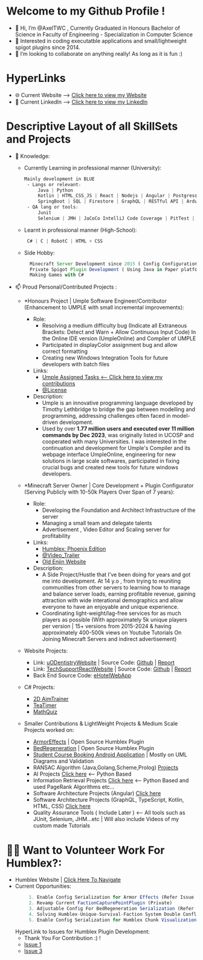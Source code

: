 # Welcome to my Github Profile !
- 👋 Hi, I’m @AxelTWC , Currently Graduated in Honours Bachelor of Science in Faculty of Engineering - Specialization in Computer Science
- 👀 Interested in coding executatble applications and small/lightweight spigot plugins since 2014.
- 💞️ I’m looking to collaborate on anything really! As long as it is fun :)
  
# HyperLinks
- 🌐 Current Website --> [Click here to view my Website](https://axeltwc.github.io/)
- 💼 Current Linkedln --> [Click here to view my Linkedln](https://www.linkedin.com/in/axel-tang-2b22572b6/)
  
# Descriptive Layout of all SkillSets and Projects

- 🌱 Knowledge: 
  - Currently Learning in professional manner (University):
     ```css
     Mainly development in BLUE
      - Langs or relevant:
          Java | Python
          Kotlin | HTML_CSS_JS | React | Nodejs | Angular | Postgresql | MongoDB
          SpringBoot | SQL | Firestore | GraphQL | RESTful API | Arduino | MATLAB | Racket-Scheme | Prolog | GoLang
      - QA lang or tools:
          Junit
          Selenium | JMH | JaCoCo IntelliJ Code Coverage | PitTest | EasyMocks | DBVisualizer
     ```
     
  - Learnt in professional manner (High-School):
    ```css
     C# | C | RobotC | HTML + CSS
    ```
  - Side Hobby:
    ```js
      Minecraft Server Development since 2015 ( Config Configuration + Archtecture)
      Private Spigot Plugin Development ( Using Java in Paper platform under Bukkit with Maven Build )
      Making Games with C#
    ```
- 📫 Proud Personal/Contributed Projects :
  - *Honours Project | Umple Software Engineer/Contributor (Enhancement to UMPLE with small incremental improvements):
    - Role: 
      - Resolving a medium difficulty bug (Indicate all Extraneous Brackets: Detect and Warn + Allow Continuous Input Code) In the Online IDE version (UmpleOnline) and Compiler of UMPLE
      - Participated in displayColor assignment bug and allow correct formatting
      - Creating new Windows Integration Tools for future developers with batch files
    - Links:
      - [Umple Assigned Tasks <-- Click here to view my contributions](https://github.com/umple/umple/issues?q=involves%3AAxelTWC+sort%3Acreated-asc+)
      - [@License](https://github.com/umple/umple/blob/master/LICENSE.md)
    - Description:
      - Umple is an innovative programming language developed by Timothy Lethbridge to bridge the gap between modelling and programming, addressing challenges often faced in model-driven development.
      - Used by over **1.77 million users and executed over 11 million commands by Dec 2023**, was originally listed in UCOSP and cooperated with many Universities. I was interested in the continuation and development for Umple's Compiler and its webpage interface UmpleOnline, engineering for new solutions in large scale softwares, participated in fixing crucial bugs and created new tools for future windows developers.
   
  - *Minecraft Server Owner | Core Development + Plugin Configurator (Serving Publicly with 10-50k Players Over Span of 7 years):
    - Role:
      - Developing the Foundation and Architect Infrastructure of the server
      - Managing a small team and delegate talents
      - Advertisement , Video Editor and Scaling server for profitability
    - Links:
      - [Humblex: Phoenix Edition](https://humblex.net)
      - [@Video_Trailer](https://www.youtube.com/watch?v=CWIEHURiz9s)
      - [Old Enjin Website](https://web.archive.org/web/20230425232005/https://humblex.enjin.com/members)
    - Description:
      - A Side Project/Hustle that I've been doing for years and got me into development. At 14 y.o , from trying to reuniting communities from other servers to learning how to manage and balance server loads, earning profitable revenue, gaining attraction with wide interational demographics and allow everyone to have an enjoyable and unique experience.
      - Coordinating light-weight/lag-free services for as much players as possible (With approximately 5k unique players per version | 15+ versions from 2015-2024 & having approximately 400-500k views on Youtube Tutorials On Joining Minecraft Servers and indirect advertisement)
  - Website Projects:
    - Link: [uODentistryWebsite](https://leafy-banoffee-abef26.netlify.app/) | Source Code: [Github](https://github.com/AxelTWC/uODentistryProject1) | [Report](https://github.com/AxelTWC/DentistryWebsiteReport/blob/main/SEG3125%20Project%20Report%20300164095.pdf)
    - Link: [TechSupportReactWebsite](https://humblexservertemp.github.io/) | Source Code: [Github](https://github.com/HumblexServerTemp/humblexservertemp.github.io/tree/main) | [Report](https://github.com/AxelTWC/TechSupportWebsiteReport/blob/main/SEG3125%20Project%202%20Final%20Report%20300164095.pdf)
    - Back End Source Code: [eHotelWebApp](https://github.com/AxelTWC/CSI2132-eHotelsWebApp)
  - C# Projects:
    - [2D AimTrainer](https://github.com/AxelTWC/Side-Project---AimTrainer-Funny-version-)
    - [TeaTimer](https://github.com/AxelTWC/C---teaTimer)
    - [MathQuiz](https://github.com/AxelTWC/C---mathQuiz)
  - Smaller Contributions & LightWeight Projects & Medium Scale Projects worked on:
    - [ArmorEffects](https://github.com/AxelTWC/ArmorEffects) | Open Source Humblex Plugin
    - [BedRegeneration](https://github.com/AxelTWC/BedRegeneration) | Open Source Humblex Plugin
    - [Student Course Booking Android Application](https://github.com/AxelTWC/StudentCourseBookingApp/tree/master) | Mostly on UML Diagrams and Validation
    - RANSAC Algorithm (Java,Golang,Scheme,Prolog) [Projects](https://github.com/AxelTWC/RANSAC-Algo-Project)
    - AI Projects [Click here](https://github.com/AxelTWC/NP-and-DL-Project) <-- Python Based
    - Information Retrieval Projects [Click here](https://github.com/AxelTWC/IR-System-Project) <-- Python Based and used PageRank Algorithms etc...
    - Software Architecture Projects (Angular) [Click here](https://github.com/AxelTWC/Angular-Shopping-Cart)
    - Software Architecture Projects (GraphQL, TypeScript, Kotlin, HTML, CSS) [Click here](https://github.com/AxelTWC/GraphQL-Small-Project) 
    - Quality Assurance Tools ( Include Later ) <-- All tools such as JUnit, Selenium, JHM...etc | Will also include Videos of my custom made Tutorials 

# 👨‍💻 Want to Volunteer Work For Humblex?:
  - Humblex Website | [Click Here To Navigate](https://www.humblex.net)
  - Current Opportunities:
    ```js
         1. Enable Config Serialization for Armor Effects (Refer Issue in ArmorEffects Repo + Release to https://www.spigotmc.org/resources/ once finalized) 
         2. Revamp Current FactionCapturePointPlugin (Private) 
         3. Adjustable Config For BedRegeneration Serialization (Refer Issue in BedRegeneration Repo)
         4. Solving Humblex-Unique-Survival-Faction System Double Conflicter Message (Private + High Priority)
         5. Enable Config Serialization for Humblex Chunk Visualization (Private + Release to https://www.spigotmc.org/resources/ once finalized) 
    ```
    HyperLink to Issues for Humblex Plugin Development:
    - Thank You For Contribution :) !
    - [Issue 1](https://github.com/AxelTWC/ArmorEffects/issues)
    - [Issue 3](https://github.com/AxelTWC/BedRegeneration/issues)

<!---
AxelTWC/AxelTWC is a ✨ special ✨ repository because its `README.md` (this file) appears on your GitHub profile.
You can click the Preview link to take a look at your changes.
--->
